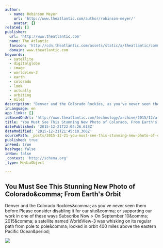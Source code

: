 ```yaml
---
author:
  - name: Robinson Meyer
    url: 'http://www.theatlantic.com/author/robinson-meyer/'
    avatar: {}
related: []
publisher:
  url: 'http://www.theatlantic.com'
  name: The Atlantic
  favicon: 'http://cdn.theatlantic.com/assets/static/a/theatlantic/common/img/favicon.ico'
  domain: www.theatlantic.com
keywords:
  - satellite
  - digitalglobe
  - image
  - worldview-3
  - earth
  - colorado
  - look
  - actually
  - orbiting
  - miles
description: "Denver and the Colorado Rockies, as you've never seen them before Please consider disabling it for our site, or supporting our work in one of these ways Subscribe Now > On September 10, 2015, a satellite named WorldView-3 was whisking on its regular path from pole to pole, locked in orbit 400 miles above the eastern Pacific Ocean."
inLanguage: en
app_links: []
isBasedOnUrl: 'http://www.theatlantic.com/technology/archive/2015/12/a-new-kind-of-landscape-photography/421287/'
title: "You Must See This Stunning New Photo of Colorado, From Earth's Orbit"
datePublished: '2015-12-21T22:04:26.618Z'
dateModified: '2015-12-21T21:45:10.368Z'
sourcePath: _posts/2015-12-21-you-must-see-this-stunning-new-photo-of-colorado-from-earth.md
published: true
inFeed: true
hasPage: false
inNav: false
_context: 'http://schema.org'
_type: MediaObject

---
```

<article style=""><h1>You Must See This Stunning New Photo of Colorado&amp;comma; From Earth's Orbit</h1><p>Denver and the Colorado Rockies&amp;comma; as you've never seen them before Please consider disabling it for our site&amp;comma; or supporting our work in one of these ways Subscribe Now &gt; On September 10&amp;comma; 2015&amp;comma; a satellite named WorldView-3 was whisking on its regular path from pole to pole&amp;comma; locked in orbit 400 miles above the eastern Pacific Ocean&amp;period;</p><img src="http://cdn.theatlantic.com/assets/media/img/mt/2015/12/Screen_Shot_2015_12_18_at_1.58.57_PM/facebook.png?1450465200" /></article>